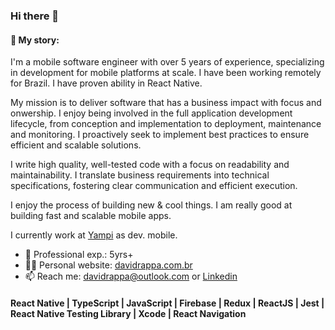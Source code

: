 ###  Hi there 👋

#### 📖 My story: 

I'm a mobile software engineer with over 5 years of experience, specializing in development for mobile platforms at scale. I have been working remotely for Brazil. I have proven ability in React Native.

My mission is to deliver software that has a business impact with focus and onwership. I enjoy being involved in the full application development lifecycle, from conception and implementation to deployment, maintenance and monitoring. I proactively seek to implement best practices to ensure efficient and scalable solutions.

I write high quality, well-tested code with a focus on readability and maintainability. I translate business requirements into technical specifications, fostering clear communication and efficient execution.

I enjoy the process of building new & cool things. I am really good at building fast and scalable mobile apps.

I currently work at [Yampi](https://www.yampi.com.br) as dev. mobile.

- 👴 Professional exp.: 5yrs+
- 🧑‍🏭 Personal website: [davidrappa.com.br](https://davidrappa.com.br)
- 📫 Reach me: davidrappa@outlook.com or [Linkedin](https://www.linkedin.com/in/davidrappa1/)

#### React Native | TypeScript | JavaScript | Firebase | Redux | ReactJS | Jest | React Native Testing Library | Xcode | React Navigation
